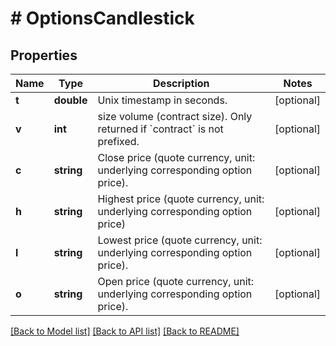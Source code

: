 # # OptionsCandlestick

## Properties

Name | Type | Description | Notes
------------ | ------------- | ------------- | -------------
**t** | **double** | Unix timestamp in seconds. | [optional] 
**v** | **int** | size volume (contract size). Only returned if &#x60;contract&#x60; is not prefixed. | [optional] 
**c** | **string** | Close price (quote currency, unit: underlying corresponding option price). | [optional] 
**h** | **string** | Highest price (quote currency, unit: underlying corresponding option price) | [optional] 
**l** | **string** | Lowest price (quote currency, unit: underlying corresponding option price). | [optional] 
**o** | **string** | Open price (quote currency, unit: underlying corresponding option price). | [optional] 

[[Back to Model list]](../../README.md#documentation-for-models) [[Back to API list]](../../README.md#documentation-for-api-endpoints) [[Back to README]](../../README.md)
